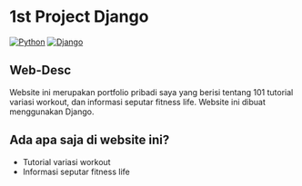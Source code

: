 # 1st Project Django

[![Python](https://img.shields.io/badge/Python-3776AB?logo=python&logoColor=fff)](#)
[![Django](https://img.shields.io/badge/Django-%23092E20.svg?logo=django&logoColor=white)](#)

## Web-Desc
Website ini merupakan portfolio pribadi saya yang berisi tentang 101 tutorial variasi workout, dan informasi seputar fitness life. Website ini dibuat menggunakan Django.

## Ada apa saja di website ini?
- Tutorial variasi workout
- Informasi seputar fitness life